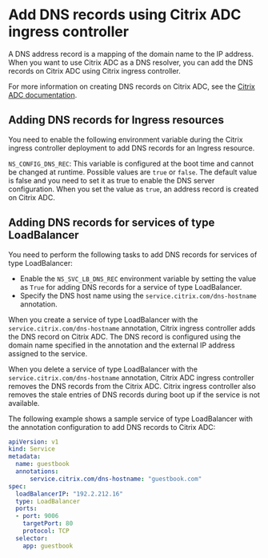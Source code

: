 # Add DNS records using Citrix ADC ingress controller

A DNS address record is a mapping of the domain name to the IP address.
When you want to use Citrix ADC as a DNS resolver, you can add the DNS records on Citrix ADC using Citrix ingress controller.

For more information on creating DNS records on Citrix ADC, see the [Citrix ADC documentation](https://docs.citrix.com/en-us/citrix-adc/current-release/dns/configure-dns-resource-records/create-address-records.html).

## Adding DNS records for Ingress resources

You need to enable the following environment variable during the Citrix ingress controller deployment to add DNS records for an Ingress resource.

`NS_CONFIG_DNS_REC`: This variable is configured at the boot time and cannot be changed at runtime. Possible values are `true` or `false`. The default value is false and you need to set it as true to enable the DNS server configuration. When you set the value as `true`, an address record is created on Citrix ADC.

## Adding DNS records for services of type LoadBalancer

You need to perform the following tasks to add DNS records for services of type LoadBalancer:

-  Enable the `NS_SVC_LB_DNS_REC` environment variable by setting the value as `True` for adding DNS records for a service of type LoadBalancer.
-  Specify the DNS host name using the `service.citrix.com/dns-hostname` annotation.

When you create a service of type LoadBalancer with the  `service.citrix.com/dns-hostname` annotation, Citrix ingress controller adds the DNS record on Citrix ADC. The DNS record is configured using the domain name specified in the annotation and the external IP address assigned to the service.

When you delete a service of type LoadBalancer with the `service.citrix.com/dns-hostname` annotation, Citrix ADC ingress controller removes the DNS records from the Citrix ADC.
Citrix ingress controller also removes the stale entries of DNS records during boot up if the service is not available.

The following example shows a sample service of type LoadBalancer with the annotation configuration to add DNS records to Citrix ADC:

```yml
apiVersion: v1
kind: Service
metadata:
  name: guestbook
  annotations:
      service.citrix.com/dns-hostname: "guestbook.com"
spec:
  loadBalancerIP: "192.2.212.16"
  type: LoadBalancer
  ports:
  - port: 9006
    targetPort: 80
    protocol: TCP
  selector:
    app: guestbook
```